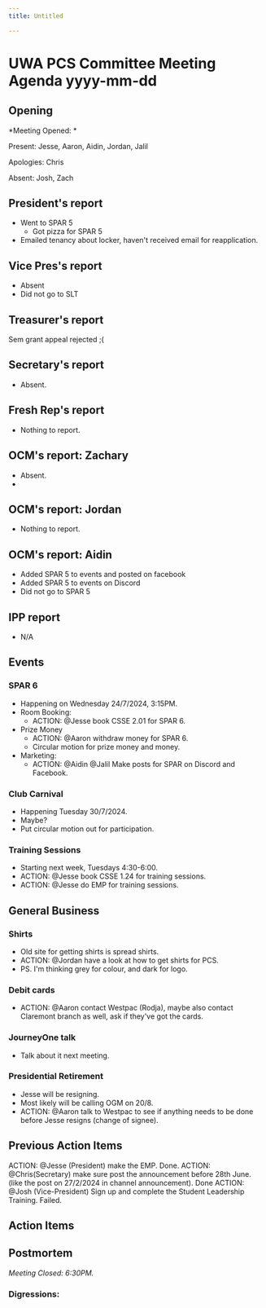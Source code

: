 ```yaml
---
title: Untitled

---
```


# UWA PCS Committee Meeting Agenda yyyy-mm-dd
## Opening
*Meeting Opened: *

Present: Jesse, Aaron, Aidin, Jordan, Jalil

Apologies: Chris

Absent: Josh, Zach

## President's report
- Went to SPAR 5
    - Got pizza for SPAR 5
- Emailed tenancy about locker, haven't received email for reapplication.


## Vice Pres's report
- Absent
- Did not go to SLT

## Treasurer's report
Sem grant appeal rejected ;(
## Secretary's report
- Absent. 
## Fresh Rep's report
- Nothing to report. 

## OCM's report: Zachary
- Absent. 
- 
## OCM's report: Jordan
- Nothing to report.
## OCM's report: Aidin
- Added SPAR 5 to events and posted on facebook
- Added SPAR 5 to events on Discord
- Did not go to SPAR 5
## IPP report
- N/A


## Events
### SPAR 6
- Happening on Wednesday 24/7/2024, 3:15PM. 
- Room Booking: 
    - ACTION: @Jesse book CSSE 2.01 for SPAR 6. 
- Prize Money
    - ACTION: @Aaron withdraw money for SPAR 6. 
    - Circular motion for prize money and money. 
- Marketing:
    - ACTION: @Aidin @Jalil Make posts for SPAR on Discord and Facebook.

### Club Carnival
- Happening Tuesday 30/7/2024. 
- Maybe? 
- Put circular motion out for participation. 

### Training Sessions
- Starting next week, Tuesdays 4:30-6:00. 
- ACTION: @Jesse book CSSE 1.24 for training sessions.
- ACTION: @Jesse do EMP for training sessions. 

## General Business
### Shirts
- Old site for getting shirts is spread shirts. 
- ACTION: @Jordan have a look at how to get shirts for PCS. 
- PS. I'm thinking grey for colour, and dark for logo. 

### Debit cards
- ACTION: @Aaron contact Westpac (Rodja), maybe also contact Claremont branch as well, ask if they've got the cards. 

### JourneyOne talk
- Talk about it next meeting. 

### Presidential Retirement
- Jesse will be resigning. 
- Most likely will be calling OGM on 20/8. 
- ACTION: @Aaron talk to Westpac to see if anything needs to be done before Jesse resigns (change of signee). 




## Previous Action Items
ACTION: @Jesse (President)  make the EMP. Done. 
ACTION: @Chris(Secretary)  make sure post the announcement before 28th June.(like the post on 27/2/2024 in channel announcement). Done
ACTION: @Josh (Vice-President) Sign up and complete the Student Leadership Training. Failed. 

## Action Items

## Postmortem
*Meeting Closed: 6:30PM.*
###  Digressions: